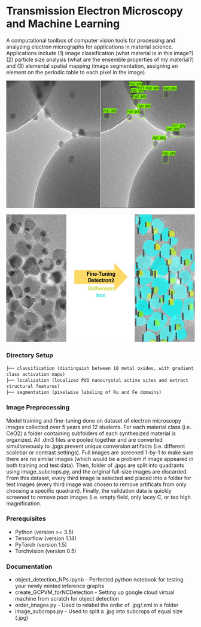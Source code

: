 # Transmission Electron Microscopy and Machine Learning

A computational toolbox of computer vision tools for processing and analyzing electron micrographs for applications in material science. Applications include (1) image classification (what material is in this image?) (2) particle size analysis (what are the ensemble properties of my material?) and (3) elemental spatial mapping (image segmentation, assigning an element on the periodic table to each pixel in the image).

<p align="center">
  <img width="680" height="340" src="PdO_model.jpg">
</p>
<p align="center">
  <img width="534" height="340" src="SegmentationSchematic.jpg">
</p>

### Directory Setup

```
├── classification (distinguish between 10 metal oxides, with gradient class activation maps)
├── localization (localized PdO nanocrystal active sites and extract structural features)
├── segmentation (pixelwise labeling of Ru and Fe domains)
```

### Image Preprocessing
Model training and fine-tuning done on dataset of electron microscopy images collected over 5 years and 12 students. For each material class (i.e. CeO2) a folder containing subfolders of each synthesized material is organized. All .dm3 files are pooled together and are converted simultaneously to .jpgs prevent unique conversion artifacts (i.e. different scalebar or contrast settings). Full images are screened 1-by-1 to make sure there are no similar images (which would be a problem if image appeared in both training and test data). Then, folder of .jpgs are split into quadrants using image_subcrops.py, and the original full-size images are discarded. From this dataset, every third image is selected and placed into a folder for test images (every third image was chosen to remove artificats from only choosing a specific quadrant). Finally, the validation data is quickly screened to remove poor images (i.e. empty field, only lacey C, or too high magnification.

### Prerequisites

* Python (version >= 3.5)
* Tensorflow (version 1.14)
* PyTorch (version 1.5)
* Torchvision (version 0.5)

### Documentation

* object_detection_NPs.ipynb - Perfected python notebook for testing your newly minted inference graphs
* create_GCPVM_forNCDetection - Setting up google cloud virtual machine from scratch for object detection
* order_images.py - Used to relabel the order of .jpg/.xml in a folder
* image_subcrops.py - Used to split a .jpg into subcrops of equal size (.jpg)

<!--
## Getting Started

These instructions will get you a copy of the project up and running on your local machine for development and testing purposes. See deployment for notes on how to deploy the project on a live system.
![](RepClass.jpg)

```
Give examples
```

### Installing

A step by step series of examples that tell you how to get a development env running

Say what the step will be

```
Give the example
```

And repeat

```
until finished
```

End with an example of getting some data out of the system or using it for a little demo

## Running the tests

Explain how to run the automated tests for this system

### Break down into end to end tests

Explain what these tests test and why

```
Give an example
```

### And coding style tests

Explain what these tests test and why

```
Give an example
```

## Deployment

Add additional notes about how to deploy this on a live system

## Built With

* [Dropwizard](http://www.dropwizard.io/1.0.2/docs/) - The web framework used
* [Maven](https://maven.apache.org/) - Dependency Management
* [ROME](https://rometools.github.io/rome/) - Used to generate RSS Feeds

## Contributing

Please read [CONTRIBUTING.md](https://gist.github.com/PurpleBooth/b24679402957c63ec426) for details on our code of conduct, and the process for submitting pull requests to us.

## Versioning

We use [SemVer](http://semver.org/) for versioning. For the versions available, see the [tags on this repository](https://github.com/your/project/tags). 

## Authors

* **Billie Thompson** - *Initial work* - [PurpleBooth](https://github.com/PurpleBooth)

See also the list of [contributors](https://github.com/your/project/contributors) who participated in this project.

## License

This project is licensed under the MIT License - see the [LICENSE.md](LICENSE.md) file for details

## Acknowledgments

* Hat tip to anyone whose code was used
* Inspiration
* etc
-->
